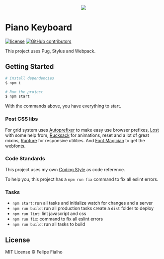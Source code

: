 <p align="center"><img src="https://cloud.githubusercontent.com/assets/3603793/23483757/ffbc98c0-feb2-11e6-8d3e-c9d122bf7e3b.png"></p>

# Piano Keyboard

[![license](https://img.shields.io/github/license/LFeh/piano.svg)](./license.md)
[![GitHub contributors](https://img.shields.io/github/contributors/LFeh/piano.svg)](https://github.com/LFeh/piano/graphs/contributors)

This project uses Pug, Stylus and Webpack.

## Getting Started

```sh
# install dependencies
$ npm i

# Run the project
$ npm start
```

With the commands above, you have everything to start.

### Post CSS libs

For grid system uses [Autoprefixer](https://github.com/postcss/autoprefixer) to make easy use browser prefixes, [Lost](https://github.com/peterramsing/lost) with some help from, [Rucksack](http://simplaio.github.io/rucksack/) for animations, reset and a lot of great mixins, [Rupture](https://github.com/jenius/rupture) for responsive utilities. And [Font Magician](https://github.com/jonathantneal/postcss-font-magician/) to get the webfonts.

### Code Standards

This project uses my own [Coding Style](https://github.com/LFeh/coding-style) as code reference.

To help you, this project has a `npm run fix` command to fix all eslint errors.

### Tasks

- `npm start`: run all tasks and initialize watch for changes and a server
- `npm run build`: run all production tasks create a `dist` folder to deploy
- `npm run lint`: lint javascript and css
- `npm run fix`: command to fix all eslint errors
- `npm run build`: run all tasks to build

## License

MIT License © Felipe Fialho
